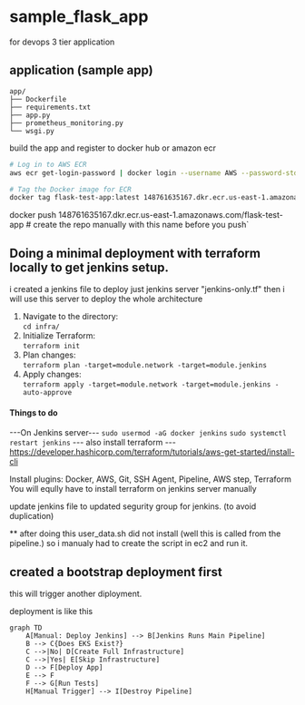 # sample_flask_app
for devops 3 tier application

## application (sample app)
```
app/
├── Dockerfile
├── requirements.txt
├── app.py
├── prometheus_monitoring.py
└── wsgi.py
```

build the app and register to docker hub or amazon ecr

```bash
# Log in to AWS ECR
aws ecr get-login-password | docker login --username AWS --password-stdin 148761635167.dkr.ecr.us-east-1.amazonaws.com

# Tag the Docker image for ECR
docker tag flask-test-app:latest 148761635167.dkr.ecr.us-east-1.amazonaws.com/flask-test-app:latest
```

docker push 148761635167.dkr.ecr.us-east-1.amazonaws.com/flask-test-app # create the repo manually with this name before you push`

## Doing a minimal deployment with terraform locally to get jenkins setup.
i created a jenkins file to deploy just jenkins server "jenkins-only.tf"
then i will use this server to deploy the whole architecture

1. Navigate to the directory:  
   `cd infra/`  
2. Initialize Terraform:  
   `terraform init`  
3. Plan changes:  
   `terraform plan -target=module.network -target=module.jenkins`  
4. Apply changes:  
   `terraform apply -target=module.network -target=module.jenkins -auto-approve`

#### Things to do 
---On Jenkins server---
`sudo usermod -aG docker jenkins`
`sudo systemctl restart jenkins`
--- also install terraform ---
https://developer.hashicorp.com/terraform/tutorials/aws-get-started/install-cli


Install plugins:
Docker, AWS, Git, SSH Agent, Pipeline, AWS step, Terraform
You will eqully have to install terraform on jenkins server manually

update jenkins file to updated segurity group for jenkins. (to avoid duplication)

** after doing this user_data.sh did not install (well this is called from the pipeline.) so i manualy had to create the script in ec2 and run it. 

## created a bootstrap deployment first
this will trigger another diployment.

deployment is like this 
```mermaid
graph TD
    A[Manual: Deploy Jenkins] --> B[Jenkins Runs Main Pipeline]
    B --> C{Does EKS Exist?}
    C -->|No| D[Create Full Infrastructure]
    C -->|Yes| E[Skip Infrastructure]
    D --> F[Deploy App]
    E --> F
    F --> G[Run Tests]
    H[Manual Trigger] --> I[Destroy Pipeline]
```